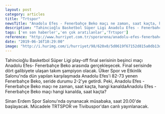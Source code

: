 ```yaml
---
layout: post
category: articles
title: "Trtspor"
newsTitle: "Anadolu Efes - Fenerbahçe Beko maçı ne zaman, saat kaçta, hangi kanalda?"
description: "Tahincioğlu Basketbol Süper Ligi Anadolu Efes - Fenerbahçe Beko maçıyla devam ediyor. Anadolu Efes'i 82-73 yenen Fenerbahçe Beko, Anadolu Efes ile karşı karşıya gelecek. Anadolu Efes - Fenerbahçe Beko maçı ne zaman, saat kaçta, hangi kanalda?"
tags: ['en son haberler','en çok aratılanlar','Trtspor']
reference: "http://www.hurriyet.com.tr/sporarena/anadolu-efes-fenerbahce-beko-maci-ne-zaman-saat-kacta-hangi-kanalda-41245729"
date: "2019-06-16T10:29:00"
image: "http://i.hurimg.com/i/hurriyet/98/620x0/5d0619f67152d815a0db13d3.jpg"
---
```


<p>Tahincioğlu Basketbol S&uuml;per Ligi play-off final serisinin beşinci ma&ccedil;ı Anadolu Efes- Fenerbah&ccedil;e Beko arasında ger&ccedil;ekleşecek. Final serisinde d&ouml;rt galibiyete ulaşan takım şampiyon olacak. &Uuml;lker Spor ve Etkinlik Salonu'nda d&uuml;n yapılan karşılaşmada Anadolu Efes'i 82-73 yenen Fenerbah&ccedil;e Beko, seride durumu 2-2'ye getirdi. Peki, Anadolu Efes - Fenerbah&ccedil;e Beko ma&ccedil;ı ne zaman, saat ka&ccedil;ta, hangi kanaldaAnadolu Efes - Fenerbah&ccedil;e Beko ma&ccedil;ı hangi kanalda, saat ka&ccedil;ta?</p>
<p>Sinan Erdem Spor Salonu'nda oynanacak m&uuml;sabaka, saat 20.00'de başlayacak. M&uuml;cadele TRTSPOR ve Tivibuspor'dan canlı yayınlanacak.</p>
<p>&nbsp;</p>